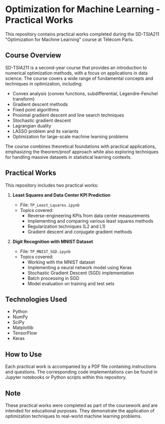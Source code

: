 # Optimization for Machine Learning - Practical Works

This repository contains practical works completed during the SD-TSIA211 "Optimization for Machine Learning" course at Télécom Paris.

## Course Overview

SD-TSIA211 is a second-year course that provides an introduction to numerical optimization methods, with a focus on applications in data science. The course covers a wide range of fundamental concepts and techniques in optimization, including:

- Convex analysis (convex functions, subdifferential, Legendre-Fenchel transform)
- Gradient descent methods
- Fixed point algorithms
- Proximal gradient descent and line search techniques
- Stochastic gradient descent
- Lagrangian duality
- LASSO problem and its variants
- Optimization for large-scale machine learning problems

The course combines theoretical foundations with practical applications, emphasizing the theorem/proof approach while also exploring techniques for handling massive datasets in statistical learning contexts.

## Practical Works

This repository includes two practical works:

1. **Least Squares and Data Center KPI Prediction**
   - File: `TP_Least_Lquares.ipynb`
   - Topics covered:
     - Reverse-engineering KPIs from data center measurements
     - Implementing and comparing various least squares methods
     - Regularization techniques (L2 and L1)
     - Gradient descent and conjugate gradient methods

2. **Digit Recognition with MNIST Dataset**
   - File: `TP_MNIST_SGD.ipynb`
   - Topics covered:
     - Working with the MNIST dataset
     - Implementing a neural network model using Keras
     - Stochastic Gradient Descent (SGD) implementation
     - Batch processing in SGD
     - Model evaluation on training and test sets

## Technologies Used

- Python
- NumPy
- SciPy
- Matplotlib
- TensorFlow
- Keras

## How to Use

Each practical work is accompanied by a PDF file containing instructions and questions. The corresponding code implementations can be found in Jupyter notebooks or Python scripts within this repository.

## Note

These practical works were completed as part of the coursework and are intended for educational purposes. They demonstrate the application of optimization techniques to real-world machine learning problems.